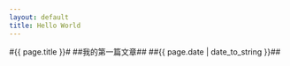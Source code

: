 ```yaml
---
layout: default
title: Hello World
---
```

#{{ page.title }}#
##我的第一篇文章##
##{{ page.date | date_to_string }}##
